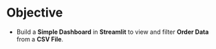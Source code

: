 # Objective
* Build a **Simple Dashboard** in **Streamlit** to view and filter **Order Data** from a **CSV File**.
